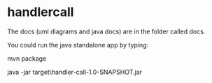 # handlercall
The docs (uml diagrams and java docs) are in the folder called docs. 

You could run the java standalone app by typing:

 mvn package

 java -jar target\handler-call-1.0-SNAPSHOT.jar


